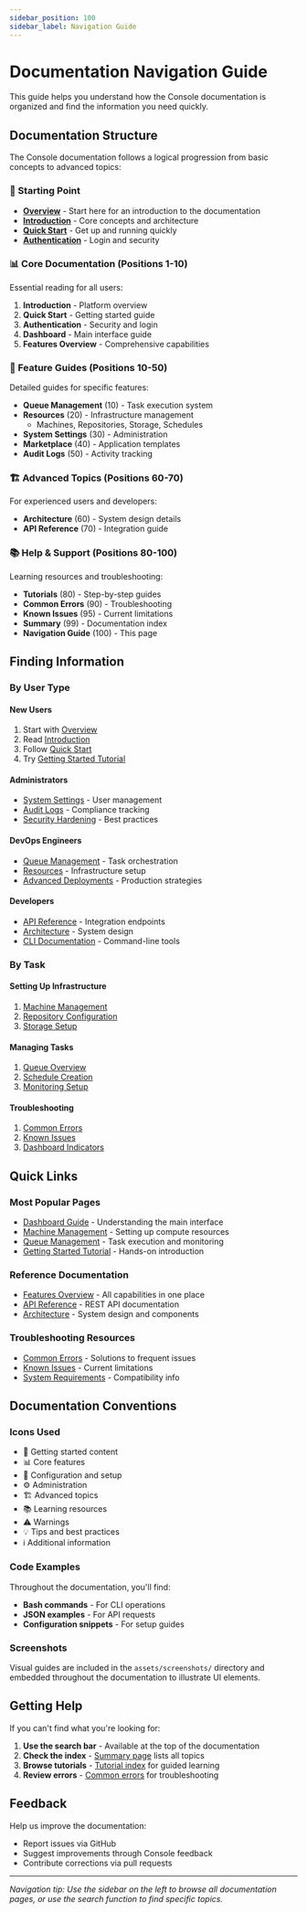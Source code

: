 ```yaml
---
sidebar_position: 100
sidebar_label: Navigation Guide
---
```


# Documentation Navigation Guide

This guide helps you understand how the Console documentation is organized and find the information you need quickly.

## Documentation Structure

The Console documentation follows a logical progression from basic concepts to advanced topics:

### 📍 Starting Point
- **[Overview](./index)** - Start here for an introduction to the documentation
- **[Introduction](./introduction)** - Core concepts and architecture
- **[Quick Start](./quick-start)** - Get up and running quickly
- **[Authentication](./authentication)** - Login and security

### 📊 Core Documentation (Positions 1-10)
Essential reading for all users:
1. **Introduction** - Platform overview
2. **Quick Start** - Getting started guide  
3. **Authentication** - Security and login
4. **Dashboard** - Main interface guide
5. **Features Overview** - Comprehensive capabilities

### 🔧 Feature Guides (Positions 10-50)
Detailed guides for specific features:
- **Queue Management** (10) - Task execution system
- **Resources** (20) - Infrastructure management
  - Machines, Repositories, Storage, Schedules
- **System Settings** (30) - Administration
- **Marketplace** (40) - Application templates
- **Audit Logs** (50) - Activity tracking

### 🏗️ Advanced Topics (Positions 60-70)
For experienced users and developers:
- **Architecture** (60) - System design details
- **API Reference** (70) - Integration guide

### 📚 Help & Support (Positions 80-100)
Learning resources and troubleshooting:
- **Tutorials** (80) - Step-by-step guides
- **Common Errors** (90) - Troubleshooting
- **Known Issues** (95) - Current limitations
- **Summary** (99) - Documentation index
- **Navigation Guide** (100) - This page

## Finding Information

### By User Type

#### New Users
1. Start with [Overview](./index)
2. Read [Introduction](./introduction)
3. Follow [Quick Start](./quick-start)
4. Try [Getting Started Tutorial](./tutorials/getting-started)

#### Administrators
- [System Settings](./system) - User management
- [Audit Logs](./audit) - Compliance tracking
- [Security Hardening](./tutorials/security-hardening) - Best practices

#### DevOps Engineers
- [Queue Management](./queue) - Task orchestration
- [Resources](./resources/) - Infrastructure setup
- [Advanced Deployments](./tutorials/advanced-deployments) - Production strategies

#### Developers
- [API Reference](./api-reference) - Integration endpoints
- [Architecture](./architecture) - System design
- [CLI Documentation](../cli/) - Command-line tools

### By Task

#### Setting Up Infrastructure
1. [Machine Management](./resources/machines)
2. [Repository Configuration](./resources/repositories)
3. [Storage Setup](./resources/storage)

#### Managing Tasks
1. [Queue Overview](./queue)
2. [Schedule Creation](./resources/schedules)
3. [Monitoring Setup](./tutorials/monitoring-setup)

#### Troubleshooting
1. [Common Errors](./errors/common-errors)
2. [Known Issues](./known-issues)
3. [Dashboard Indicators](./dashboard#troubleshooting)

## Quick Links

### Most Popular Pages
- [Dashboard Guide](./dashboard) - Understanding the main interface
- [Machine Management](./resources/machines) - Setting up compute resources
- [Queue Management](./queue) - Task execution and monitoring
- [Getting Started Tutorial](./tutorials/getting-started) - Hands-on introduction

### Reference Documentation
- [Features Overview](./features-overview) - All capabilities in one place
- [API Reference](./api-reference) - REST API documentation
- [Architecture](./architecture) - System design and components

### Troubleshooting Resources
- [Common Errors](./errors/common-errors) - Solutions to frequent issues
- [Known Issues](./known-issues) - Current limitations
- [System Requirements](./introduction#prerequisites) - Compatibility info

## Documentation Conventions

### Icons Used
- 🚀 Getting started content
- 📊 Core features
- 🔧 Configuration and setup
- ⚙️ Administration
- 🏗️ Advanced topics
- 📚 Learning resources
- ⚠️ Warnings
- 💡 Tips and best practices
- ℹ️ Additional information

### Code Examples
Throughout the documentation, you'll find:
- **Bash commands** - For CLI operations
- **JSON examples** - For API requests
- **Configuration snippets** - For setup guides

### Screenshots
Visual guides are included in the `assets/screenshots/` directory and embedded throughout the documentation to illustrate UI elements.

## Getting Help

If you can't find what you're looking for:

1. **Use the search bar** - Available at the top of the documentation
2. **Check the index** - [Summary page](./summary) lists all topics
3. **Browse tutorials** - [Tutorial index](./tutorials/) for guided learning
4. **Review errors** - [Common errors](./errors/common-errors) for troubleshooting

## Feedback

Help us improve the documentation:
- Report issues via GitHub
- Suggest improvements through Console feedback
- Contribute corrections via pull requests

---

*Navigation tip: Use the sidebar on the left to browse all documentation pages, or use the search function to find specific topics.*